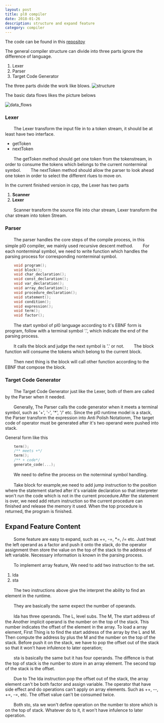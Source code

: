 ```yaml
---
layout: post
title: pl0 compiler
date: 2018-01-26
description: structure and expand feature
category: compiler
---
```


The code can be found in this [repositoy](https://github.com/jzwdsb/pl0_compiler)

The general compiler structure can divide into three parts ignore the difference of language.

1. Lexer
2. Parser
3. Target Code Generator

The three parts divide the work like blows.
![structure](/downloads/basic-data-structure.png)

The basic data flows likes the picture belows

![data_flows](/downloads/basic-data-flow.png)

### Lexer

　　The Lexer transform the input file in to a token stream, it should be at least have
two interface.

- getToken
- nextToken

　　The getToken method should get one token from the tokenstream, in order to consume the tokens
which belongs to the current nonterminal symbol.
　　The nextToken method should allow the parser to look ahead one token in order to select the
different rlues to move on.

In the current finished version in cpp, the Lexer has two parts

1. **Scanner**
2. **Lexer**

　　Scanner transform the source file into char stream, Lexer transform the char stream into token
Stream.

### Parser

　　The parser handles the core steps of the compile process, in this simple pl0 compiler,
we mainly used recursive descent method.
　　For each nonterminal symbol, we need to write function which handles
the parsing process for corresponding nonterminal symbol.

```c++
    void program();
    void block();
    void char_declaration();
    void const_declaration();
    void var_declaration();
    void array_declaration();
    void procedure_declaration();
    void statement();
    void condition();
    void expression();
    void term();
    void factor();
```

　　The start symbol of pl0 language according to it's EBNF form is program, follow with
a terminal symbol '.', which indicate the end of the parsing process.

　　It calls the block and judge the next symbol is '.' or not.
　　The block function will consume the tokens which belong to the current block.

　　Then next thing is the block will call other function according to the EBNF
that compose the block.

### Target Code Generator

　　The Target Code Generator just like the Lexer, both of them are called by the
Parser when it needed.

　　Generally, The Parser calls the code generator when it meets a terminal symbol, such
as '+', '-', '*', '/' etc. Since the pl0 runtime model is a stack, the Parser transform
the expression into Anti Polish Notationm, The target code of operator must be generated
after it's two operand were pushed into stack.

General form like this

```c++
    term();
    /** meets +*/
    term();
    /** + code*/
    generate_code(...);
```

　　We need to define the process on the noterminal symbol handling.

　　Take block for example,we need to add jump instruction to the position where
the statement started after it's variable declaration so that interpreter won't
run the code which is not in the current procedure.After the statement is over,
we need add return instruction so the current procedure can finished and release
the memory it used. When the top procedure is returned, the program is finished.

## Expand Feature Content

　　Some feature are easy to expand, such as +=, -=, *=, /= etc. Just treat the left
operand as a factor and push it onto the stack, do the operator assignment then store
the value on the top of the stack to the address of left variable. Necessary information
is known in the parsing process.

　　To implement array feature, We need to add two instruction to the set.

1. lda
2. sta

　　The two instructions above give the interpret the ability to find an element in
the runtime.

　　They are basically the same expect the number of operands.

　　lda has three operands. The L, level subs. The M, The start address of the 
Another implicit operand is the number on the top of the stack. This number indicates
the offset of the element in the array. To load a array element, First Thing is to find
the start address of the array by the L and M. Then compute the address by plus the M and
the number on the top of the stack. Before push it on the stack, we have to pop the offset
out of the stack so that it won't have infulence to later operation;

　　sta is basically the same but it has four operands. The diffence is that the top of stack
is the number to store in an array element. The second top of the stack is the offset.

　　Due to The lda instruction pop the offset out of the stack, the array element can't be both
factor and assign variable. The operator that have side effect and do operations can't apply on
array elements. Such as ++, -\-, +=, -=, etc. The offset value can't be consumed twice.

　　Both sto, sta we won't define operation on the number to store which is on the top of stack.
Whatever do to it, it won't have infulence to later operation.